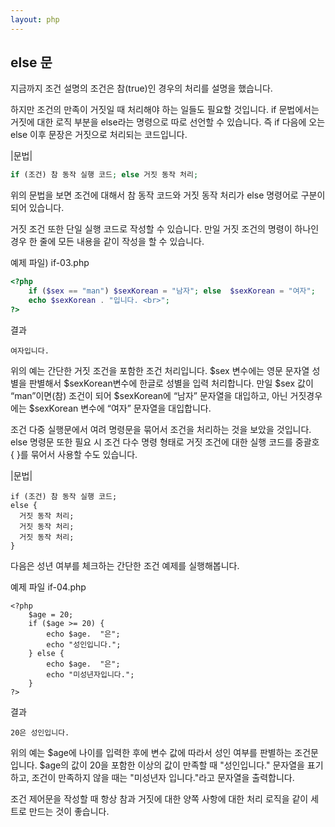 ```yaml
---
layout: php
---
```

## else 문
지금까지 조건 설명의 조건은 참(true)인 경우의 처리를 설명을 했습니다.  

하지만 조건의 만족이 거짓일 때 처리해야 하는 일들도 필요할 것입니다. if 문법에서는 거짓에 대한 로직 부분을 else라는 명령으로 따로 선언할 수 있습니다. 즉 if 다음에 오는 else 이후 문장은 거짓으로 처리되는 코드입니다.  

|문법|
```php
if (조건) 참 동작 실행 코드; else 거짓 동작 처리;
```

위의 문법을 보면 조건에 대해서 참 동작 코드와 거짓 동작 처리가 else 명령어로 구분이 되어 있습니다.  

거짓 조건 또한 단일 실행 코드로 작성할 수 있습니다. 만일 거짓 조건의 명령이 하나인 경우 한 줄에 모든 내용을 같이 작성을 할 수 있습니다. 

예제 파일) if-03.php
```php
<?php
	if ($sex == "man") $sexKorean = "남자"; else  $sexKorean = "여자";
	echo $sexKorean . "입니다. <br>";
?>
```

결과
```
여자입니다. 
```

위의 예는 간단한 거짓 조건을 포함한 조건 처리입니다. $sex 변수에는 영문 문자열 성별을 판별해서 $sexKorean변수에 한글로 성별을 입력 처리합니다. 만일 $sex 값이 “man”이면(참) 조건이 되어 $sexKorean에 “남자” 문자열을 대입하고, 아닌 거짓경우에는 $sexKorean 변수에 “여자” 문자열을 대입합니다.  

조건 다중 실행문에서 여려 명령문을 묶어서 조건을 처리하는 것을 보았을 것입니다. else 명령문 또한 필요 시 조건 다수 명령 형태로 거짓 조건에 대한 실행 코드를 중괄호 { }를 묶어서 사용할 수도 있습니다.  

|문법|
```
if (조건) 참 동작 실행 코드; 
else {
  거짓 동작 처리;
  거짓 동작 처리;
  거짓 동작 처리;
}
```

다음은 성년 여부를 체크하는 간단한 조건 예제를 실행해봅니다.  

예제 파일 if-04.php
```
<?php
	$age = 20;
	if ($age >= 20) {
		echo $age.  "은";
		echo "성인입니다.";
	} else {
		echo $age.  "은";
		echo "미성년자입니다.";
	}
?>
```

결과
```
20은 성인입니다.
```

위의 예는 $age에 나이를 입력한 후에 변수 값에 따라서 성인 여부를 판별하는 조건문입니다. $age의 값이 20을 포함한 이상의 값이 만족할 때 "성인입니다." 문자열을 표기하고, 조건이 만족하지 않을 때는 "미성년자 입니다."라고 문자열을 출력합니다.  

조건 제어문을 작성할 때 항상 참과 거짓에 대한 양쪽 사항에 대한 처리 로직을 같이 세트로 만드는 것이 좋습니다.    

<br><br>